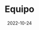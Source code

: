 ---
title: Equipo
date: 2022-10-24

type: landing

sections:
  - block: people
    content:
      title: Equipo
      # Choose which groups/teams of users to display.
      #   Edit `user_groups` in each user's profile to add them to one or more of these groups.
      user_groups:
          - Principal Investigators
          - Investigadores Asociados
          - Investigadores Adjuntos
          - Administration
          - Asistentes de Investigación
      sort_by: Params.last_name
      sort_ascending: true
    design:
      show_interests: false
      show_role: false
      show_social: true
---